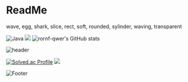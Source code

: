 # ReadMe

wave, egg, shark, slice, rect, soft, rounded, sylinder, waving, transparent

![Java](https://img.shields.io/badge/Java-007396.svg?&style=for-the-badge&logo=Java&logoColor=white)
<img src="https://img.shields.io/badge/JAVA-007396?style=flat-square&logo=JAVA&logoColor=white" />
![rornf-qwer's GitHub stats](https://github-readme-stats.vercel.app/api?username=rornf-qwer&show_icons=true&theme=tokyonight) 
  
![header](https://capsule-render.vercel.app/api?type=egg&color=auto&height=200&section=header&text=하-ㅁ바가&fontSize=30)

[![Solved.ac Profile](http://mazassumnida.wtf/api/v2/generate_badge?boj=tmskwjs)](https://solved.ac/tmskwjs/)
<img src="http://mazandi.herokuapp.com/api?handle=tmskwjs&theme=dark"/>

![Footer](https://capsule-render.vercel.app/api?type=egg&color=auto&height=200&section=footer)

